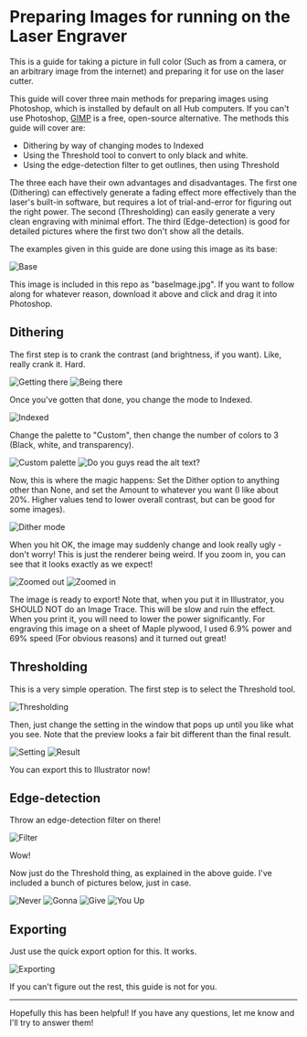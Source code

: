 Preparing Images for running on the Laser Engraver
======

This is a guide for taking a picture in full color (Such as from a camera, or an arbitrary image from the internet) and preparing it for use on the laser cutter.

This guide will cover three main methods for preparing images using Photoshop, which is installed by default on all Hub computers. If you can't use Photoshop, [GIMP](https://www.gimp.org/) is a free, open-source alternative. The methods this guide will cover are:

* Dithering by way of changing modes to Indexed
* Using the Threshold tool to convert to only black and white.
* Using the edge-detection filter to get outlines, then using Threshold

The three each have their own advantages and disadvantages. The first one (Dithering) can effectively generate a fading effect more effectively than the laser's built-in software, but requires a lot of trial-and-error for figuring out the right power. The second (Thresholding) can easily generate a very clean engraving with minimal effort. The third (Edge-detection) is good for detailed pictures where the first two don't show all the details.

The examples given in this guide are done using this image as its base:

![Base](./Screenshots/Base.png)

This image is included in this repo as "baseImage.jpg". If you want to follow along for whatever reason, download it above and click and drag it into Photoshop.

Dithering
------
The first step is to crank the contrast (and brightness, if you want). Like, really crank it. Hard.

![Getting there](./Screenshots/contrast1.png)
![Being there](./Screenshots/contrast2.png)

Once you've gotten that done, you change the mode to Indexed.

![Indexed](./Screenshots/indexed.png)

Change the palette to "Custom", then change the number of colors to 3 (Black, white, and transparency).

![Custom palette](./Screenshots/indexed2.png)
![Do you guys read the alt text?](./Screenshots/indexed4.png)

Now, this is where the magic happens: Set the Dither option to anything other than None, and set the Amount to whatever you want (I like about 20%. Higher values tend to lower overall contrast, but can be good for some images).

![Dither mode](./Screenshots/indexed4.png)

When you hit OK, the image may suddenly change and look really ugly - don't worry! This is just the renderer being weird. If you zoom in, you can see that it looks exactly as we expect!

![Zoomed out](./Screenshots/indexed5.png)
![Zoomed in](./Screenshots/indexed6.png)

The image is ready to export! Note that, when you put it in Illustrator, you SHOULD NOT do an Image Trace. This will be slow and ruin the effect. When you print it, you will need to lower the power significantly. For engraving this image on a sheet of Maple plywood, I used 6.9% power and 69% speed (For obvious reasons) and it turned out great!

Thresholding
------
This is a very simple operation. The first step is to select the Threshold tool.

![Thresholding](./Screenshots/threshold1.png)

Then, just change the setting in the window that pops up until you like what you see. Note that the preview looks a fair bit different than the final result.

![Setting](./Screenshots/threshold2.png)
![Result](./Screenshots/threshold3.png)

You can export this to Illustrator now!

Edge-detection
------
Throw an edge-detection filter on there!

![Filter](./Screenshots/edge1.png)

Wow!

Now just do the Threshold thing, as explained in the above guide. I've included a bunch of pictures below, just in case.

![Never](./Screenshots/edge2.png)
![Gonna](./Screenshots/edge3.png)
![Give](./Screenshots/edge4.png)
![You Up](./Screenshots/edge5.png)

Exporting
------
Just use the quick export option for this. It works.

![Exporting](./Screenshots/export.png)

If you can't figure out the rest, this guide is not for you.

-------------
Hopefully this has been helpful! If you have any questions, let me know and I'll try to answer them!
